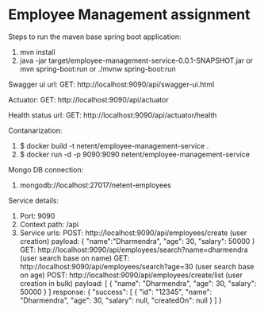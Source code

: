 # Employee Management assignment

Steps to run the maven base spring boot application:
  1. mvn install
  2. java -jar target/employee-management-service-0.0.1-SNAPSHOT.jar 
     or 
     mvn spring-boot:run
     or
     ./mvnw spring-boot:run
     
Swagger ui url:  GET: http://localhost:9090/api/swagger-ui.html

Actuator: GET: http://localhost:9090/api/actuator

Health status url: GET: http://localhost:9090/api/actuator/health

Contanarization:
1. $ docker build -t netent/employee-management-service .
2. $ docker run -d -p 9090:9090 netent/employee-management-service

 Mongo DB connection:
   1. mongodb://localhost:27017/netent-employees
 
 Service details:
   1. Port: 9090
   2. Context path: /api
   3. Service urls:
   POST: http://localhost:9090/api/employees/create (user creation)
   payload:
   {
   	"name":"Dharmendra",
   	"age": 30,
   	"salary": 50000
   }
   GET: http://localhost:9090/api/employees/search?name=dharmendra (user search base on name)
   GET: http://localhost:9090/api/employees/search?age=30 (user search base on age)
   POST: http://localhost:9090/api/employees/create/list (user creation in bulk)
   payload:
   [
       {
           "name": "Dharmendra",
           "age": 30,
           "salary": 50000
       }
   ]
   response:
   {
       "success": [
           {
               "id": "12345",
               "name": "Dharmendra",
               "age": 30,
               "salary": null,
               "createdOn": null
           }
       ]
   }